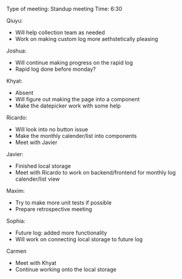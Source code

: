 Type of meeting: Standup meeting
Time: 6:30

Qiuyu:
- Will help collection team as needed
- Work on making custom log more aethstetically pleasing

Joshua:
- Will continue making progress on the rapid log
- Rapid log done before monday?

Khyat:
- Absent
- Will figure out making the page into a component
- Make the datepicker work with some help

Ricardo:
- Will look into no button issue
- Make the monthly calender/list into components
- Meet with Javier

Javier:
- Finished local storage
- Meet with Ricardo to work on backend/frontend for monthly log calender/list view

Maxim:
- Try to make more unit tests if possible
- Prepare retrospective meeting

Sophia:
- Future log: added more functionality
- Will work on connecting local storage to future log

Carmen
- Meet with Khyat
- Continue working onto the local storage
